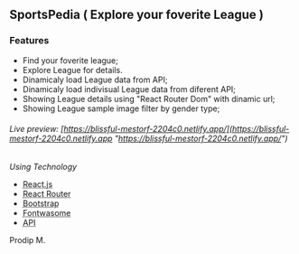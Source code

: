 ## SportsPedia ( Explore your foverite League )


### Features
- Find your foverite league;
- Explore League for details.
- Dinamicaly load League data from API;
- Dinamicaly load indivisual League data from diferent API;
- Showing League details using "React Router Dom" with dinamic url;
- Showing League sample image filter by gender type;


###### Live preview:  [https://blissful-mestorf-2204c0.netlify.app/](https://blissful-mestorf-2204c0.netlify.app "https://blissful-mestorf-2204c0.netlify.app/")




*Using Technology*
- <abbr title="Hyper Text Markup Language">React.js</abbr>
- <abbr title="Hyper Text Markup Language">React Router</abbr>
- <abbr title="Hyper Text Markup Language">Bootstrap</abbr>
- <abbr title="Hyper Text Markup Language">Fontwasome</abbr>
- <abbr title="Hyper Text Markup Language">API</abbr>

Prodip M.
